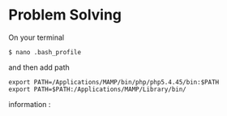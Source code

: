 # Problem Solving

On your terminal

```
$ nano .bash_profile
```

and then add path

```
export PATH=/Applications/MAMP/bin/php/php5.4.45/bin:$PATH
export PATH=$PATH:/Applications/MAMP/Library/bin/
```

information :


